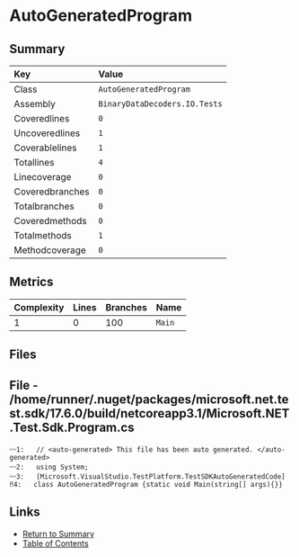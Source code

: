 ﻿# AutoGeneratedProgram

## Summary

| Key             | Value                         |
| :-------------- | :---------------------------- |
| Class           | `AutoGeneratedProgram`        |
| Assembly        | `BinaryDataDecoders.IO.Tests` |
| Coveredlines    | `0`                           |
| Uncoveredlines  | `1`                           |
| Coverablelines  | `1`                           |
| Totallines      | `4`                           |
| Linecoverage    | `0`                           |
| Coveredbranches | `0`                           |
| Totalbranches   | `0`                           |
| Coveredmethods  | `0`                           |
| Totalmethods    | `1`                           |
| Methodcoverage  | `0`                           |

## Metrics

| Complexity | Lines | Branches | Name    |
| :--------- | :---- | :------- | :------ |
| 1          | 0     | 100      | `Main`  |

## Files

## File - /home/runner/.nuget/packages/microsoft.net.test.sdk/17.6.0/build/netcoreapp3.1/Microsoft.NET.Test.Sdk.Program.cs

```CSharp
〰1:   // <auto-generated> This file has been auto generated. </auto-generated>
〰2:   using System;
〰3:   [Microsoft.VisualStudio.TestPlatform.TestSDKAutoGeneratedCode]
‼4:   class AutoGeneratedProgram {static void Main(string[] args){}}
```

## Links

* [Return to Summary](Summary.md)
* [Table of Contents](../TOC.md)


